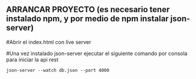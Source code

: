 ## ARRANCAR PROYECTO (es necesario tener instalado npm, y por medio de npm instalar json-server)

#Abrir el index.html con live server

#Una vez instalado json-server ejecutar el siguiente comando por consola para iniciar la api rest

```
json-server --watch db.json --port 4000
```
